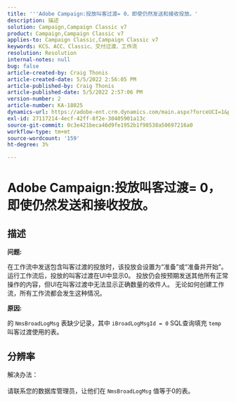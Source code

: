 ```yaml
---
title: '''Adobe Campaign:投放叫客过渡= 0，即使仍然发送和接收投放。'
description: 描述
solution: Campaign,Campaign Classic v7
product: Campaign,Campaign Classic v7
applies-to: Campaign Classic,Campaign Classic v7
keywords: KCS、ACC、Classic、交付过渡、工作流
resolution: Resolution
internal-notes: null
bug: false
article-created-by: Craig Thonis
article-created-date: 5/5/2022 2:56:05 PM
article-published-by: Craig Thonis
article-published-date: 5/5/2022 2:57:06 PM
version-number: 2
article-number: KA-18025
dynamics-url: https://adobe-ent.crm.dynamics.com/main.aspx?forceUCI=1&pagetype=entityrecord&etn=knowledgearticle&id=9f658e78-83cc-ec11-a7b5-6045bd00d995
exl-id: 27117214-4ecf-42ff-8f2e-30405901a13c
source-git-commit: 0c3e421beca46d9fe1952b1f98538a50697216a0
workflow-type: tm+mt
source-wordcount: '159'
ht-degree: 3%

---
```


# Adobe Campaign:投放叫客过渡= 0，即使仍然发送和接收投放。

## 描述


<b>问题:</b>

在工作流中发送包含叫客过渡的投放时，该投放会设置为“准备”或“准备并开始”。 运行工作流后，投放的叫客过渡在UI中显示0。 投放仍会按预期发送其他所有正常操作的内容，但UI在叫客过渡中无法显示正确数量的收件人。 无论如何创建工作流，所有工作流都会发生这种情况。



<b>原因:</b>

的 `NmsBroadLogMsg` 表缺少记录，其中 `iBroadLogMsgId = 0` SQL查询填充 `temp` 叫客过渡使用的表。


## 分辨率

解决办法：<br><br>
请联系您的数据库管理员，让他们在 `NmsBroadLogMsg` 值等于0的表。
